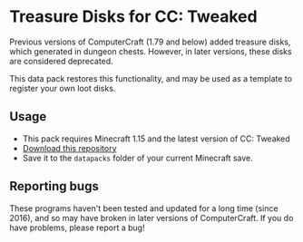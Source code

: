 # Treasure Disks for CC: Tweaked

Previous versions of ComputerCraft (1.79 and below) added treasure disks, which
generated in dungeon chests. However, in later versions, these disks are
considered deprecated.

This data pack restores this functionality, and may be used as a template to
register your own loot disks.

## Usage
 - This pack requires Minecraft 1.15 and the latest version of CC: Tweaked
 - [Download this repository](https://github.com/SquidDev-CC/treasure-disks/archive/master.zip)
 - Save it to the `datapacks` folder of your current Minecraft save.

## Reporting bugs
These programs haven't been tested and updated for a long time (since 2016), and
so may have broken in later versions of ComputerCraft. If you do have problems,
please report a bug!
